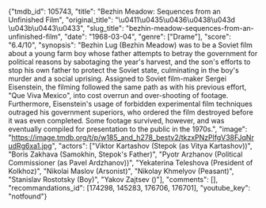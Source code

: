 {"tmdb_id": 105743, "title": "Bezhin Meadow: Sequences from an Unfinished Film", "original_title": "\u0411\u0435\u0436\u0438\u043d \u043b\u0443\u0433", "slug_title": "bezhin-meadow-sequences-from-an-unfinished-film", "date": "1968-03-04", "genre": ["Drame"], "score": "6.4/10", "synopsis": "Bezhin Lug (Bezhin Meadow) was to be a Soviet film about a young farm boy whose father attempts to betray the government for political reasons by sabotaging the year's harvest, and the son's efforts to stop his own father to protect the Soviet state, culminating in the boy's murder and a social uprising.  Assigned to Soviet film-maker Sergei Eisenstein, the filming followed the same path as with his previous effort, \"Que Viva Mexico\", into cost overrun and over-shooting of footage.  Furthermore, Eisenstein's usage of forbidden experimental film techniques outraged his government superiors, who ordered the film destroyed before it was even completed.  Some footage survived, however, and was eventually compiled for presentation to the public in the 1970s.", "image": "https://image.tmdb.org/t/p/w185_and_h278_bestv2/tkzxPNzPlfgV38FJqNrudRg6xa1.jpg", "actors": ["Viktor Kartashov (Stepok (as Vitya Kartashov))", "Boris Zakhava (Samokhin, Stepok's Father)", "Pyotr Arzhanov (Political Commissioner (as Pavel Ardzhanov))", "Yekaterina Teleshova (President of Kolkhoz)", "Nikolai Maslov (Arsonist)", "Nikolay Khmelyov (Peasant)", "Stanislav Rostotsky (Boy)", "Yakov Zajtsev ()"], "comments": [], "recommandations_id": [174298, 145283, 176706, 176701], "youtube_key": "notfound"}